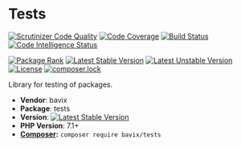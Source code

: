 # Tests

[![Scrutinizer Code Quality](https://scrutinizer-ci.com/g/bavix/tests/badges/quality-score.png?b=master)](https://scrutinizer-ci.com/g/bavix/tests/?branch=master)
[![Code Coverage](https://scrutinizer-ci.com/g/bavix/tests/badges/coverage.png?b=master)](https://scrutinizer-ci.com/g/bavix/tests/?branch=master)
[![Build Status](https://scrutinizer-ci.com/g/bavix/tests/badges/build.png?b=master)](https://scrutinizer-ci.com/g/bavix/tests/build-status/master)
[![Code Intelligence Status](https://scrutinizer-ci.com/g/bavix/tests/badges/code-intelligence.svg?b=master)](https://scrutinizer-ci.com/code-intelligence)

[![Package Rank](https://phppackages.org/p/bavix/tests/badge/rank.svg)](https://packagist.org/packages/bavix/tests)
[![Latest Stable Version](https://poser.pugx.org/bavix/tests/v/stable)](https://packagist.org/packages/bavix/tests)
[![Latest Unstable Version](https://poser.pugx.org/bavix/tests/v/unstable)](https://packagist.org/packages/bavix/tests)
[![License](https://poser.pugx.org/bavix/tests/license)](https://packagist.org/packages/bavix/tests)
[![composer.lock](https://poser.pugx.org/bavix/tests/composerlock)](https://packagist.org/packages/bavix/tests)

Library for testing of packages.

* **Vendor**: bavix
* **Package**: tests
* **Version**: [![Latest Stable Version](https://poser.pugx.org/bavix/tests/v/stable)](https://packagist.org/packages/bavix/tests)
* **PHP Version**: 7.1+ 
* **[Composer](https://getcomposer.org/):** `composer require bavix/tests`
